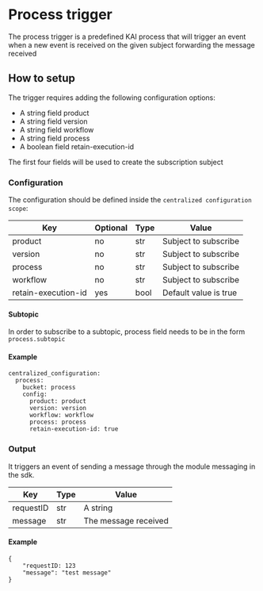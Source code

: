 # Process trigger

The process trigger is a predefined KAI process that will trigger an event when a new event is received on the given subject forwarding the message received

## How to setup

The trigger requires adding the following configuration options:
- A string field product
- A string field version
- A string field workflow
- A string field process
- A boolean field retain-execution-id

The first four fields will be used to create the subscription subject

### Configuration 

The configuration should be defined inside the `centralized configuration scope`:

| Key            | Optional  | Type | Value                                                                                         |
|----------------|-----------|------|-----------------------------------------------------------------------------------------------|
| product | no        | str  | Subject to subscribe     |
| version | no        | str  | Subject to subscribe     |
| process | no        | str  | Subject to subscribe     |
| workflow | no        | str  | Subject to subscribe     |
| retain-execution-id | yes        | bool  | Default value is true      |

#### Subtopic

In order to subscribe to a subtopic, process field needs to be in the form `process.subtopic`

#### Example

```
centralized_configuration:
  process:
    bucket: process
    config:
      product: product
      version: version
      workflow: workflow
      process: process
      retain-execution-id: true
```

### Output

It triggers an event of sending a message through the module messaging in the sdk.

| Key       | Type | Value                                                                  |
|-----------|------|------------------------------------------------------------------------|
| requestID | str  | A string                                     |
| message  | str  | The message received    |

#### Example

```
{
	"requestID: 123
	"message": "test message"
}
```

